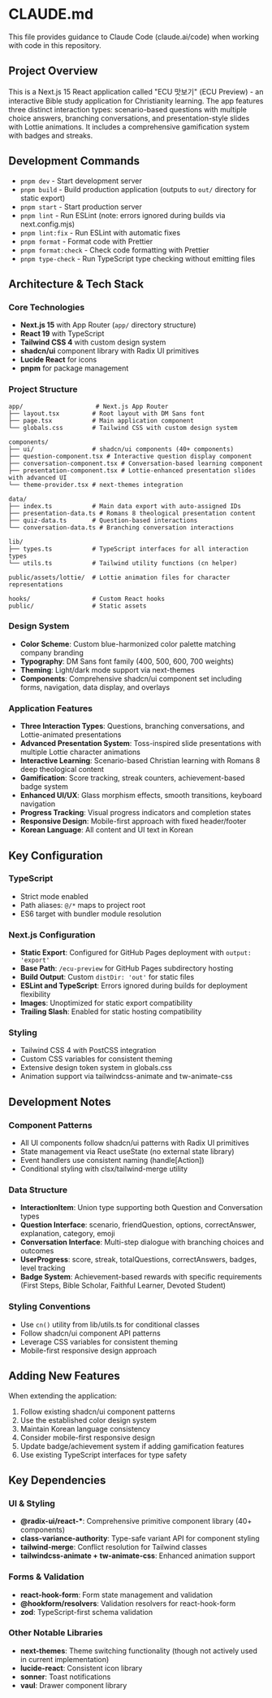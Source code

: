 # CLAUDE.md

This file provides guidance to Claude Code (claude.ai/code) when working with code in this repository.

## Project Overview

This is a Next.js 15 React application called "ECU 맛보기" (ECU Preview) - an interactive Bible study application for Christianity learning. The app features three distinct interaction types: scenario-based questions with multiple choice answers, branching conversations, and presentation-style slides with Lottie animations. It includes a comprehensive gamification system with badges and streaks.

## Development Commands

- `pnpm dev` - Start development server
- `pnpm build` - Build production application (outputs to `out/` directory for static export)
- `pnpm start` - Start production server
- `pnpm lint` - Run ESLint (note: errors ignored during builds via next.config.mjs)
- `pnpm lint:fix` - Run ESLint with automatic fixes
- `pnpm format` - Format code with Prettier
- `pnpm format:check` - Check code formatting with Prettier
- `pnpm type-check` - Run TypeScript type checking without emitting files

## Architecture & Tech Stack

### Core Technologies

- **Next.js 15** with App Router (`app/` directory structure)
- **React 19** with TypeScript
- **Tailwind CSS 4** with custom design system
- **shadcn/ui** component library with Radix UI primitives
- **Lucide React** for icons
- **pnpm** for package management

### Project Structure

```
app/                    # Next.js App Router
├── layout.tsx         # Root layout with DM Sans font
├── page.tsx           # Main application component
└── globals.css        # Tailwind CSS with custom design system

components/
├── ui/                # shadcn/ui components (40+ components)
├── question-component.tsx # Interactive question display component
├── conversation-component.tsx # Conversation-based learning component
├── presentation-component.tsx # Lottie-enhanced presentation slides with advanced UI
└── theme-provider.tsx # next-themes integration

data/
├── index.ts           # Main data export with auto-assigned IDs
├── presentation-data.ts # Romans 8 theological presentation content
├── quiz-data.ts       # Question-based interactions
└── conversation-data.ts # Branching conversation interactions

lib/
├── types.ts           # TypeScript interfaces for all interaction types
└── utils.ts           # Tailwind utility functions (cn helper)

public/assets/lottie/  # Lottie animation files for character representations

hooks/                 # Custom React hooks
public/                # Static assets
```

### Design System

- **Color Scheme**: Custom blue-harmonized color palette matching company branding
- **Typography**: DM Sans font family (400, 500, 600, 700 weights)
- **Theming**: Light/dark mode support via next-themes
- **Components**: Comprehensive shadcn/ui component set including forms, navigation, data display, and overlays

### Application Features

- **Three Interaction Types**: Questions, branching conversations, and Lottie-animated presentations
- **Advanced Presentation System**: Toss-inspired slide presentations with multiple Lottie character animations
- **Interactive Learning**: Scenario-based Christian learning with Romans 8 deep theological content
- **Gamification**: Score tracking, streak counters, achievement-based badge system
- **Enhanced UI/UX**: Glass morphism effects, smooth transitions, keyboard navigation
- **Progress Tracking**: Visual progress indicators and completion states
- **Responsive Design**: Mobile-first approach with fixed header/footer
- **Korean Language**: All content and UI text in Korean

## Key Configuration

### TypeScript

- Strict mode enabled
- Path aliases: `@/*` maps to project root
- ES6 target with bundler module resolution

### Next.js Configuration

- **Static Export**: Configured for GitHub Pages deployment with `output: 'export'`
- **Base Path**: `/ecu-preview` for GitHub Pages subdirectory hosting
- **Build Output**: Custom `distDir: 'out'` for static files
- **ESLint and TypeScript**: Errors ignored during builds for deployment flexibility
- **Images**: Unoptimized for static export compatibility
- **Trailing Slash**: Enabled for static hosting compatibility

### Styling

- Tailwind CSS 4 with PostCSS integration
- Custom CSS variables for consistent theming
- Extensive design token system in globals.css
- Animation support via tailwindcss-animate and tw-animate-css

## Development Notes

### Component Patterns

- All UI components follow shadcn/ui patterns with Radix UI primitives
- State management via React useState (no external state library)
- Event handlers use consistent naming (handle[Action])
- Conditional styling with clsx/tailwind-merge utility

### Data Structure

- **InteractionItem**: Union type supporting both Question and Conversation types
- **Question Interface**: scenario, friendQuestion, options, correctAnswer, explanation, category, emoji
- **Conversation Interface**: Multi-step dialogue with branching choices and outcomes
- **UserProgress**: score, streak, totalQuestions, correctAnswers, badges, level tracking
- **Badge System**: Achievement-based rewards with specific requirements (First Steps, Bible Scholar, Faithful Learner, Devoted Student)

### Styling Conventions

- Use `cn()` utility from lib/utils.ts for conditional classes
- Follow shadcn/ui component API patterns
- Leverage CSS variables for consistent theming
- Mobile-first responsive design approach

## Adding New Features

When extending the application:

1. Follow existing shadcn/ui component patterns
2. Use the established color design system
3. Maintain Korean language consistency
4. Consider mobile-first responsive design
5. Update badge/achievement system if adding gamification features
6. Use existing TypeScript interfaces for type safety

## Key Dependencies

### UI & Styling
- **@radix-ui/react-\***: Comprehensive primitive component library (40+ components)
- **class-variance-authority**: Type-safe variant API for component styling
- **tailwind-merge**: Conflict resolution for Tailwind classes
- **tailwindcss-animate + tw-animate-css**: Enhanced animation support

### Forms & Validation
- **react-hook-form**: Form state management and validation
- **@hookform/resolvers**: Validation resolvers for react-hook-form
- **zod**: TypeScript-first schema validation

### Other Notable Libraries
- **next-themes**: Theme switching functionality (though not actively used in current implementation)
- **lucide-react**: Consistent icon library
- **sonner**: Toast notifications
- **vaul**: Drawer component library

